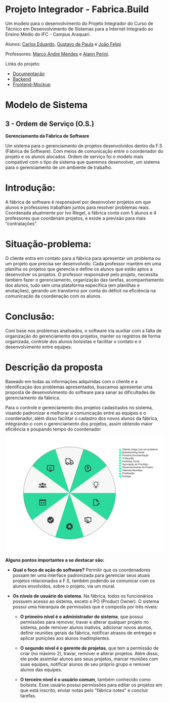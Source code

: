 # Projeto Integrador - Fabrica.Build

Um modelo para o desenvolvimento do Projeto Integrador do Curso de Técnico em Desenvolvimento de Sistemas para a Internet Integrado ao Ensino Médio do IFC - Campus Araquari.

Alunos: [Carlos Eduardo](https://github.com/FaDoAdamSandler), [Gustavo de Paula](https://github.com/GustavodePaulaGorges) e [João Felipi](https://github.com/snow-sr)

Professores: [Marco André Mendes](github.com/marcoandre) e [Alann Perini](https://github.com/AlannKPerini).

Links do projeto:

-   [Documentação](github.com/FaDoAdamSandler/pi-modelo)
-   [Backend]()
-   [Frontend-Mockup](https://www.figma.com/file/XHktzx8KwSCYFRFMbHjZec/F%C3%A1brica-Build?node-id=0%3A1&t=sLv59h9FqwW3CUKk-1)

<!-- # Como usar esse modelo para o Projeto Integrador

1. Faça um fork desse repositório para a sua conta do GitHub.
2. Clone o repositório para o seu computador.
3. Abra o arquivo README.md no seu editor de texto favorito (recomendamos o [Visual Studio Code](https://code.visualstudio.com/)).
4. Tenha instalada a extensão [Markdown All in One](https://marketplace.visualstudio.com/items?itemName=yzhang.markdown-all-in-one) no seu editor de texto.
5. Edite o arquivo README.md com as informações do seu projeto. -->

<!-- # Desenvolvimento

-   As equipes serão avaliadas por cada etapa da documentação e entregas realizadas.
-   Cada equipe deverá escolher um sistema para o desenvolvimento das atividades, a partir dos modelos apresentados. -->

# Modelo de Sistema

<!-- **Nessa parte a equipe deve escolher um dos modelos de sistemas para desenvolver o projeto. Ao escolher, escreva uma breve descrição do sistema e o motivo da escolha e pode apagar os outros modelos.** -->

## 3 - Ordem de Serviço (O.S.)

**Gerenciamento da Fábrica de Software**

Um sistema para o gerenciamento de projetos desenvolvidos dentro da F.S (Fábrica de Software). Com meios de comunicação entre o coordenador do projeto e os alunos alocados. Ordem de serviço foi o modelo mais compatível com o tipo de sistema que queremos desenvolver, um sistema para o gerenciamento de um ambiente de trabalho.


# Introdução: 
A fábrica de software é responsável por desenvolver projetos em que alunos e professores trabalham juntos para resolver problemas reais. Coordenada atualmente por Ivo Riegel, a fábrica conta com 5 alunos e 4 professores que coordenam projetos, e existe a previsão para mais “contratações”.
 
# Situação-problema: 
O cliente entra em contato para a fábrica para apresentar um problema ou um projeto que precisa ser desenvolvido. Cada professor mantém em uma planilha os projetos que gerencia e define os alunos que estão aptos a desenvolver os projetos.
O professor responsável pelo projeto, necessita também fazer o gerenciamento, organização das tarefas, acompanhamento dos alunos, tudo sem uma plataforma   específica (em planilhas e anotações), gerando um transtorno por conta do déficit na eficiência na comunicação da coordenação com os alunos.

# Conclusão: 
Com base nos problemas analisados, o software iria auxiliar com a falta de organização do gerenciamento dos projetos, manter os registros de forma organizada, controle dos alunos bolsistas e facilitar o contato e o desenvolvimento entre equipes.

# Descrição da proposta

Baseado em todas as informações adquiridas com o cliente e a identificação dos problemas apresentados, buscamos apresentar uma proposta de desenvolvimento do software para sanar as dificultades de gerenciamento da fábrica.

Para o controle e gerenciamento dos projetos cadastrados no sistema, visando padronizar e melhorar a comunicação entre as equipes e o coordenador, além disso facilitar o cadastro dos novos alunos da fábrica, integrando-o com o gerenciamento dos projetos, assim obtendo maior eficiência e poupando tempo do coordenador

![Ciclo da Venda](docs/CicloDeVendas.svg "Ciclo da Venda")

**Alguns pontos importantes a se destacar são:**

-   **Qual o foco de ação do software?** Permitir que os coordenadores possam ter uma interface padronizada para gerenciar seus atuais projetos relacionados a F.S, também podendo se comunicar com os alunos envolvidos, sobre o projeto, via um mural. 

-   **Os níveis de usuário do sistema**. Na fábrica, todos os funcionários possuem acesso ao sistema, exceto o PO (Product Owner). O sistema possui uma hierarquia de permissões que é composta por três níveis:

    -   **O primeiro nível é o administrador do sistema**, que possui permissões para remover, travar e alterar qualquer projeto no sistema, pode remover alunos inativos, adicionar novos alunos, definir reuniões gerais da fábrica, notificar atrasos de entregas e aplicar punições aos alunos inadimplentes.

    -   **O segundo nível é o gerente de projetos**, que tem a permissão de criar (no máximo 2), travar, remover e alterar projetos. Além disso, ele pode assimilar alunos aos seus projetos, marcar reuniões com suas equipes, notificar alunos de seu próprio grupo e remover alunos das equipes.

    -   **O terceiro nível é o usuário comum**, também conhecido como bolsista. Esse usuário possui permissões para editar os projetos em que está inscrito, enviar notas pelo "fábrica notes" e concluir tarefas.

